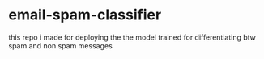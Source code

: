 # email-spam-classifier
this repo i made for deploying the the model trained for differentiating btw spam and non spam messages
